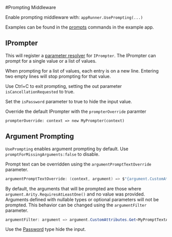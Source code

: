 #Prompting Middleware

Enable prompting middleware with: `appRunner.UsePrompting(...)`

Examples can be found in the [prompts](https://github.com/bilal-fazlani/commanddotnet/blob/beta-v3/master/CommandDotNet.Example/Commands/Prompts.cs) 
commands in the example app.

## IPrompter

This will register a [parameter resolver](parameter-resolvers.md) for `IPrompter`.
The IPrompter can prompt for a single value or a list of values. 

When prompting for a list of values, each entry is on a new line. Entering two empty lines will stop prompting for that value.

Use Ctrl+C to exit prompting, setting the out parameter `isCancellationRequested` to true.

Set the `isPassword` parameter to true to hide the input value.

Override the default IPrompter with the `prompterOverride` paramter 

`prompterOverride: context => new MyPrompter(context)`

## Argument Prompting

`UsePrompting` enables argument prompting by default.  Use `promptForMissingArguments:false` to disable.

Prompt text can be overridden using the `argumentPromptTextOverride` parameter.  

``` cs
argumentPromptTextOverride: (context, argument) => $"{argument.CustomAttributes.Get<MyPromptTextAttribute>().PromptText}"
```

By default, the arguments that will be prompted are those where `argument.Arity.RequiresAtLeastOne()` and no value was provided. 
Arguments defined with nullable types or optional parameters will not be prompted.
This behavior can be changed using the `argumentFilter` parameter.

``` cs
argumentFilter: argument => argument.CustomAttributes.Get<MyPromptTextAttribute>()?.Prompt ?? false
```

Use the [Password](passwords.md) type hide the input.